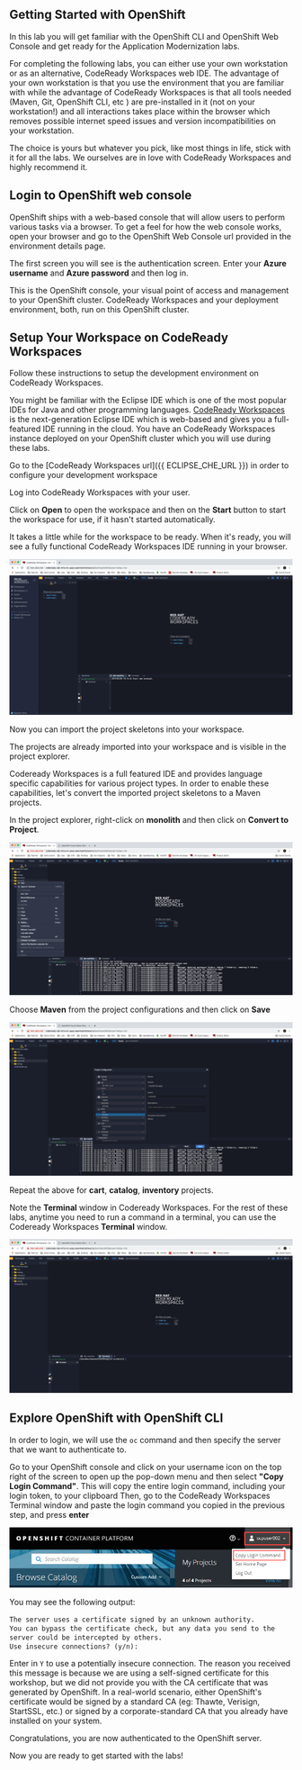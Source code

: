 ## Getting Started with OpenShift

In this lab you will get familiar with the OpenShift CLI and OpenShift Web Console 
and get ready for the Application Modernization labs.

For completing the following labs, you can either use your own workstation or as an 
alternative, CodeReady Workspaces web IDE. The advantage of your own workstation is that you use the 
environment that you are familiar with while the advantage of CodeReady Workspaces is that all 
tools needed (Maven, Git, OpenShift CLI, etc ) are pre-installed in it (not on your workstation!) and all interactions 
takes place within the browser which removes possible internet speed issues and version incompatibilities 
on your workstation.

The choice is yours but whatever you pick, like most things in life, stick with it for all the labs. We 
ourselves are in love with CodeReady Workspaces and highly recommend it.

## Login to OpenShift web console

OpenShift ships with a web-based console that will allow users to
perform various tasks via a browser.  To get a feel for how the web console
works, open your browser and go to the OpenShift Web Console url provided in the environment details page.

The first screen you will see is the authentication screen. Enter your **Azure username** and **Azure password** and 
then log in. 

This is the OpenShift console, your visual point of access and management to your OpenShift cluster. CodeReady Workspaces and your deployment environment, both, run on this OpenShift cluster.

## Setup Your Workspace on CodeReady Workspaces

Follow these instructions to setup the development environment on CodeReady Workspaces. 

You might be familiar with the Eclipse IDE which is one of the most popular IDEs for Java and other
programming languages. [CodeReady Workspaces](https://www.eclipse.org/che/) is the next-generation Eclipse IDE which is web-based
and gives you a full-featured IDE running in the cloud. You have an CodeReady Workspaces instance deployed on your OpenShift cluster
which you will use during these labs.

Go to the [CodeReady Workspaces url]({{ ECLIPSE_CHE_URL }}) in order to configure your development workspace


Log into CodeReady Workspaces with your user.

Click on **Open** to open the workspace and then on the **Start** button to start the workspace for use, if it hasn't started automatically.

It takes a little while for the workspace to be ready. When it's ready, you will see a fully functional 
CodeReady Workspaces IDE running in your browser.

<kbd>![](images/getting-started/codeready-workspace.png)</kbd>

Now you can import the project skeletons into your workspace.


The projects are already imported into your workspace and is visible in the project explorer.

Codeready Workspaces is a full featured IDE and provides language specific capabilities for various project types. In order to 
enable these capabilities, let's convert the imported project skeletons to a Maven projects. 

In the project explorer, right-click on **monolith** and then click on **Convert to Project**.

<kbd>![](images/getting-started/codeready-convert.png)</kbd>

Choose **Maven** from the project configurations and then click on **Save**

<kbd>![](images/getting-started/codeready-convert2.png)</kbd>

Repeat the above for **cart**, **catalog**, **inventory** projects.

Note the **Terminal** window in Codeready Workspaces. For the rest of these labs, anytime you need to run 
a command in a terminal, you can use the Codeready Workspaces **Terminal** window.

<kbd>![](images/getting-started/codeready-terminal.png)</kbd>


## Explore OpenShift with OpenShift CLI

In order to login, we will use the `oc` command and then specify the server that we
want to authenticate to.

Go to your OpenShift console and click on your username icon on the top right of the screen to open up the pop-down menu and then select **"Copy Login Command"**. This will copy the entire login command, including your login token, to your clipboard
Then, go to the CodeReady Workspaces Terminal window and paste the login command you copied in the previous step, and press **enter**

<kbd>![](images/getting-started/oc-login.jpg)</kbd>

You may see the following output:

~~~shell
The server uses a certificate signed by an unknown authority.
You can bypass the certificate check, but any data you send to the server could be intercepted by others.
Use insecure connections? (y/n):
~~~

Enter in `Y` to use a potentially insecure connection.  The reason you received
this message is because we are using a self-signed certificate for this
workshop, but we did not provide you with the CA certificate that was generated
by OpenShift. In a real-world scenario, either OpenShift's certificate would be
signed by a standard CA (eg: Thawte, Verisign, StartSSL, etc.) or signed by a
corporate-standard CA that you already have installed on your system.

Congratulations, you are now authenticated to the OpenShift server.

Now you are ready to get started with the labs!

